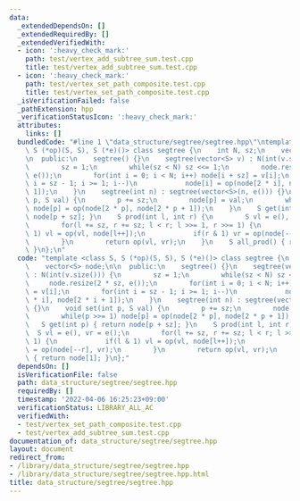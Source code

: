 ```yaml
---
data:
  _extendedDependsOn: []
  _extendedRequiredBy: []
  _extendedVerifiedWith:
  - icon: ':heavy_check_mark:'
    path: test/vertex_add_subtree_sum.test.cpp
    title: test/vertex_add_subtree_sum.test.cpp
  - icon: ':heavy_check_mark:'
    path: test/vertex_set_path_composite.test.cpp
    title: test/vertex_set_path_composite.test.cpp
  _isVerificationFailed: false
  _pathExtension: hpp
  _verificationStatusIcon: ':heavy_check_mark:'
  attributes:
    links: []
  bundledCode: "#line 1 \"data_structure/segtree/segtree.hpp\"\ntemplate <class S,\
    \ S (*op)(S, S), S (*e)()> class segtree {\n    int N, sz;\n    vector<S> node;\n\
    \n  public:\n    segtree() {}\n    segtree(vector<S> v) : N(int(v.size())) {\n\
    \        sz = 1;\n        while(sz < N) sz <<= 1;\n        node.resize(2 * sz,\
    \ e());\n        for(int i = 0; i < N; i++) node[i + sz] = v[i];\n        for(int\
    \ i = sz - 1; i >= 1; i--)\n            node[i] = op(node[2 * i], node[2 * i +\
    \ 1]);\n    }\n    segtree(int n) : segtree(vector<S>(n, e())) {}\n    void set(int\
    \ p, S val) {\n        p += sz;\n        node[p] = val;\n        while(p >>= 1)\
    \ node[p] = op(node[2 * p], node[2 * p + 1]);\n    }\n    S get(int p) { return\
    \ node[p + sz]; }\n    S prod(int l, int r) {\n        S vl = e(), vr = e();\n\
    \        for(l += sz, r += sz; l < r; l >>= 1, r >>= 1) {\n            if(l &\
    \ 1) vl = op(vl, node[l++]);\n            if(r & 1) vr = op(node[--r], vr);\n\
    \        }\n        return op(vl, vr);\n    }\n    S all_prod() { return node[1];\
    \ }\n};\n"
  code: "template <class S, S (*op)(S, S), S (*e)()> class segtree {\n    int N, sz;\n\
    \    vector<S> node;\n\n  public:\n    segtree() {}\n    segtree(vector<S> v)\
    \ : N(int(v.size())) {\n        sz = 1;\n        while(sz < N) sz <<= 1;\n   \
    \     node.resize(2 * sz, e());\n        for(int i = 0; i < N; i++) node[i + sz]\
    \ = v[i];\n        for(int i = sz - 1; i >= 1; i--)\n            node[i] = op(node[2\
    \ * i], node[2 * i + 1]);\n    }\n    segtree(int n) : segtree(vector<S>(n, e()))\
    \ {}\n    void set(int p, S val) {\n        p += sz;\n        node[p] = val;\n\
    \        while(p >>= 1) node[p] = op(node[2 * p], node[2 * p + 1]);\n    }\n \
    \   S get(int p) { return node[p + sz]; }\n    S prod(int l, int r) {\n      \
    \  S vl = e(), vr = e();\n        for(l += sz, r += sz; l < r; l >>= 1, r >>=\
    \ 1) {\n            if(l & 1) vl = op(vl, node[l++]);\n            if(r & 1) vr\
    \ = op(node[--r], vr);\n        }\n        return op(vl, vr);\n    }\n    S all_prod()\
    \ { return node[1]; }\n};"
  dependsOn: []
  isVerificationFile: false
  path: data_structure/segtree/segtree.hpp
  requiredBy: []
  timestamp: '2022-04-06 16:25:23+09:00'
  verificationStatus: LIBRARY_ALL_AC
  verifiedWith:
  - test/vertex_set_path_composite.test.cpp
  - test/vertex_add_subtree_sum.test.cpp
documentation_of: data_structure/segtree/segtree.hpp
layout: document
redirect_from:
- /library/data_structure/segtree/segtree.hpp
- /library/data_structure/segtree/segtree.hpp.html
title: data_structure/segtree/segtree.hpp
---
```

